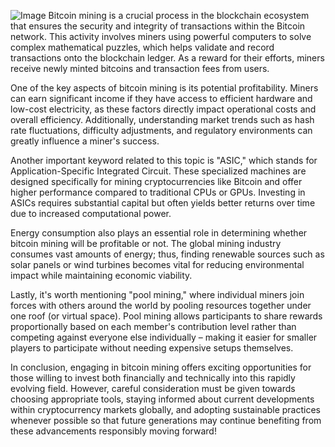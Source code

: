 
![Image](https://github.com/user-attachments/assets/b8266eee-691e-4ee1-99ef-bfa10d234fd4)
Bitcoin mining is a crucial process in the blockchain ecosystem that ensures the security and integrity of transactions within the Bitcoin network. This activity involves miners using powerful computers to solve complex mathematical puzzles, which helps validate and record transactions onto the blockchain ledger. As a reward for their efforts, miners receive newly minted bitcoins and transaction fees from users.

One of the key aspects of bitcoin mining is its potential profitability. Miners can earn significant income if they have access to efficient hardware and low-cost electricity, as these factors directly impact operational costs and overall efficiency. Additionally, understanding market trends such as hash rate fluctuations, difficulty adjustments, and regulatory environments can greatly influence a miner's success.

Another important keyword related to this topic is "ASIC," which stands for Application-Specific Integrated Circuit. These specialized machines are designed specifically for mining cryptocurrencies like Bitcoin and offer higher performance compared to traditional CPUs or GPUs. Investing in ASICs requires substantial capital but often yields better returns over time due to increased computational power.

Energy consumption also plays an essential role in determining whether bitcoin mining will be profitable or not. The global mining industry consumes vast amounts of energy; thus, finding renewable sources such as solar panels or wind turbines becomes vital for reducing environmental impact while maintaining economic viability.

Lastly, it's worth mentioning "pool mining," where individual miners join forces with others around the world by pooling resources together under one roof (or virtual space). Pool mining allows participants to share rewards proportionally based on each member's contribution level rather than competing against everyone else individually – making it easier for smaller players to participate without needing expensive setups themselves.

In conclusion, engaging in bitcoin mining offers exciting opportunities for those willing to invest both financially and technically into this rapidly evolving field. However, careful consideration must be given towards choosing appropriate tools, staying informed about current developments within cryptocurrency markets globally, and adopting sustainable practices whenever possible so that future generations may continue benefiting from these advancements responsibly moving forward!
